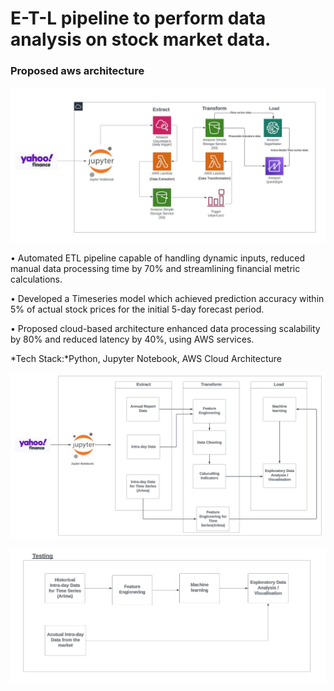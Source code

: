# E-T-L pipeline to perform data analysis on stock market data.

### Proposed aws architecture
![Tool-box](Images/3.jpeg)

• Automated ETL pipeline capable of handling dynamic inputs, reduced manual data processing time by 70% and
streamlining financial metric calculations.

• Developed a Timeseries model which achieved prediction accuracy within 5% of actual stock prices for the initial
5-day forecast period.

• Proposed cloud-based architecture enhanced data processing scalability by 80% and reduced latency by 40%,
using AWS services.

*Tech Stack:*Python, Jupyter Notebook, AWS Cloud Architecture



![Tool-box](Images/1.jpeg)

![Tool-box](Images/2.jpeg)

